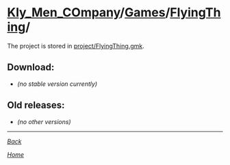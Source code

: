 ﻿# [Kly_Men_COmpany](https://github.com/aleksusklim/Kly_Men_COmpany "Kly_Men_COmpany")/[Games](https://github.com/aleksusklim/Kly_Men_COmpany/tree/master/Games "Kly_Men_COmpany/Games/")/[FlyingThing](https://github.com/aleksusklim/FlyingThing "Kly_Men_COmpany/Games/FlyingThing/")/

The project is stored in [project/FlyingThing.gmk](./project/FlyingThing.gmk).

## Download:

- _(no stable version currently)_

## Old releases:

- _(no other versions)_

---

_[Back](https://github.com/aleksusklim/Kly_Men_COmpany/tree/master/Games "Kly_Men_COmpany/Games/")_

_[Home](https://github.com/aleksusklim/Kly_Men_COmpany "Kly_Men_COmpany")_

